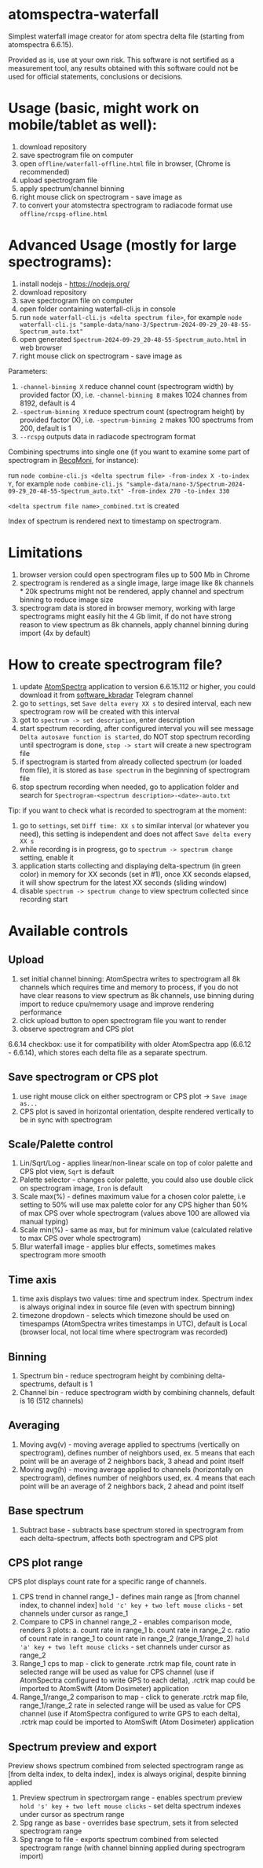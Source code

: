 # atomspectra-waterfall

Simplest waterfall image creator for atom spectra delta file (starting from atomspectra 6.6.15).

Provided as is, use at your own risk. This software is not sertified as a measurement tool, any results obtained with this software could not be used for official statements, conclusions or decisions.

# Usage (basic, might work on mobile/tablet as well):
1) download repository
2) save spectrogram file on computer
3) open ```offline/waterfall-offline.html``` file in browser, (Chrome is recommended)
4) upload spectrogram file
5) apply spectrum/channel binning
6) right mouse click on spectrogram - save image as
7) to convert your atomstectra spectrogram to radiacode format use ```offline/rcspg-ofline.html```

# Advanced Usage (mostly for large spectrograms):
1) install nodejs - https://nodejs.org/
2) download repository
3) save spectrogram file on computer
4) open folder containing waterfall-cli.js in console
5) run ```node waterfall-cli.js <delta spectrum file>```, for example ```node waterfall-cli.js "sample-data/nano-3/Spectrum-2024-09-29_20-48-55-Spectrum_auto.txt"```
6) open generated ```Spectrum-2024-09-29_20-48-55-Spectrum_auto.html``` in web browser
7) right mouse click on spectrogram - save image as

Parameters:
1) ```-channel-binning X``` reduce channel count (spectrogram width) by provided factor (X), i.e. ```-channel-binning 8``` makes 1024 channes from 8192, default is 4
2) ```-spectrum-binning X``` reduce spectrum count (spectrogram height) by provided factor (X), i.e. ```-spectrum-binning 2``` makes 100 spectrums from 200, default is 1
3) ```--rcspg``` outputs data in radiacode spectrogram format

Combining spectrums into single one (if you want to examine some part of spectrogram in [BecqMoni](https://github.com/Am6er/BecqMoni), for instance):

run ```node combine-cli.js <delta spectrum file> -from-index X -to-index Y```, for example ```node combine-cli.js "sample-data/nano-3/Spectrum-2024-09-29_20-48-55-Spectrum_auto.txt" -from-index 270 -to-index 330```

```<delta spectrum file name>_combined.txt``` is created

Index of spectrum is rendered next to timestamp on spectrogram.

# Limitations
1) browser version could open spectrogram files up to 500 Mb in Chrome
2) spectrogram is rendered as a single image, large image like 8k channels * 20k spectrums might not be rendered, apply channel and spectrum binning to reduce image size
3) spectrogram data is stored in browser memory, working with large spectrograms might easily hit the 4 Gb limit, if do not have strong reason to view spectrum as 8k channels, apply channel binning during import (4x by default)

# How to create spectrogram file?
1) update [AtomSpectra](https://github.com/Am6er/AtomSpectra) application to version 6.6.15.112 or higher, you could download it from [software_kbradar](https://t.me/software_kbradar) Telegram channel
2) go to `settings`, set `Save delta every XX s` to desired interval, each new spectrogram row will be created with this interval
3) got to `spectrum -> set description`, enter description
4) start spectrum recording, after configured interval you will see message `Delta autosave function is started`, do NOT stop spectrum recording until spectrogram is done, `stop -> start` will create a new spectrogram file
5) if spectrogram is started from already collected spectrum (or loaded from file), it is stored as `base spectrum` in the beginning of spectrogram file
6) stop spectrum recording when needed, go to application folder and search for `Spectrogram-<spectrum description>-<date>-auto.txt`

Tip: if you want to check what is recorded to spectrogram at the moment:
1) go to `settings`, set `Diff time: XX s` to similar interval (or whatever you need), this setting is independent and does not affect `Save delta every XX s`
2) while recording is in progress, go to `spectrum -> spectrum change` setting, enable it
3) application starts collecting and displaying delta-spectrum (in green color) in memory for XX seconds (set in #1), once XX seconds elapsed, it will show spectrum for the latest XX seconds (sliding window)
4) disable `spectrum -> spectrum change` to view spectrum collected since recording start

# Available controls
## Upload
1) set initial channel binning: AtomSpectra writes to spectrogram all 8k channels which requires time and memory to process, if you do not have clear reasons to view spectrum as 8k channels, use binning during import to reduce cpu/memory usage and improve rendering performance
2) click upload button to open spectrogram file you want to render
3) observe spectrogram and CPS plot

6.6.14 checkbox: use it for compatibility with older AtomSpectra app (6.6.12 - 6.6.14), which stores each delta file as a separate spectrum.

## Save spectrogram or CPS plot
1) use right mouse click on either spectrogram or CPS plot -> `Save image as...`
2) CPS plot is saved in horizontal orientation, despite rendered vertically to be in sync with spectrogram

## Scale/Palette control
1) Lin/Sqrt/Log - applies linear/non-linear scale on top of color palette and CPS plot view, `Sqrt` is default
2) Palette selector - changes color palette, you could also use double click on spectrogram image, `Iron` is default
3) Scale max(%) - defines maximum value for a chosen color palette, i.e setting to 50% will use max palette color for any CPS higher than 50% of max CPS over whole spectrogram (values above 100 are allowed via manual typing)
4) Scale min(%) - same as max, but for minimum value (calculated relative to max CPS over whole spectrogram)
5) Blur waterfall image - applies blur effects, sometimes makes spectrogram more smooth

## Time axis
1) time axis displays two values: time and spectrum index. Spectrum index is always original index in source file (even with spectrum binning)
2) timezone dropdown - selects which timezone should be used on timespamps (AtomSpectra writes timestamps in UTC), default is Local (browser local, not local time where spectrogram was recorded)

## Binning
1) Spectrum bin - reduce spectrogram height by combining delta-spectrums, default is 1
2) Channel bin - reduce spectrogram width by combining channels, default is 16 (512 channels)

## Averaging
1) Moving avg(v) - moving average applied to spectrums (vertically on spectrogram), defines number of neighbors used, ex. 5 means that each point will be an average of 2 neighbors back, 3 ahead and point itself
2) Moving avg(h) - moving average applied to channels (horizontally on spectrogram), defines number of neighbors used, ex. 4 means that each point will be an average of 2 neighbors back, 2 ahead and point itself

## Base spectrum
1) Subtract base - subtracts base spectrum stored in spectrogram from each delta-spectrum, affects both spectrogram and CPS plot

## CPS plot range
CPS plot displays count rate for a specific range of channels.
1) CPS trend in channel range_1 - defines main range as [from channel index, to channel index]
`hold 'c' key + two left mouse clicks` - set channels under cursor as range_1
2) Compare to CPS in channel range_2 - enables comparison mode, renders 3 plots:
  a. count rate in range_1
  b. count rate in range_2
  c. ratio of count rate in range_1 to count rate in range_2 (range_1/range_2)
`hold 'a' key + two left mouse clicks` - set channels under cursor as range_2
3) Range_1 cps to map - click to generate .rctrk map file, count rate in selected range will be used as value for CPS channel (use if AtomSpectra configured to write GPS to each delta), .rctrk map could be imported to AtomSwift (Atom Dosimeter) application
4) Range_1/range_2 comparison to map - click to generate .rctrk map file, range_1/range_2 rate in selected range will be used as value for CPS channel (use if AtomSpectra configured to write GPS to each delta), .rctrk map could be imported to AtomSwift (Atom Dosimeter) application

## Spectrum preview and export
Preview shows spectrum combined from selected spectrogram range as [from delta index, to delta index], index is always original, despite binning applied
1) Preview spectrum in spectrorgam range - enables spectrum preview
`hold 's' key + two left mouse clicks` - set delta spectrum indexes under cursor as spectrum range
2) Spg range as base - overrides base spectrum, sets it from selected spectrogram range
3) Spg range to file - exports spectrum combined from selected spectrogram range (with channel binning applied during spectrogram import)
